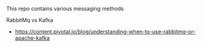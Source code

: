 This repo contains various messaging methods


RabbitMq vs Kafka
- https://content.pivotal.io/blog/understanding-when-to-use-rabbitmq-or-apache-kafka
